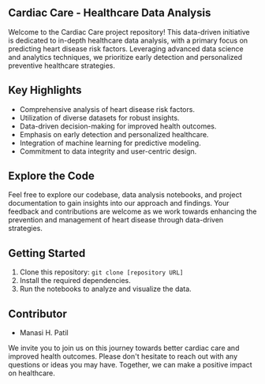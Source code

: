 ## Cardiac Care - Healthcare Data Analysis

Welcome to the Cardiac Care project repository! This data-driven initiative is dedicated to in-depth healthcare data analysis, with a primary focus on predicting heart disease risk factors. Leveraging advanced data science and analytics techniques, we prioritize early detection and personalized preventive healthcare strategies.

## Key Highlights
- Comprehensive analysis of heart disease risk factors.
- Utilization of diverse datasets for robust insights.
- Data-driven decision-making for improved health outcomes.
- Emphasis on early detection and personalized healthcare.
- Integration of machine learning for predictive modeling.
- Commitment to data integrity and user-centric design.

## Explore the Code
Feel free to explore our codebase, data analysis notebooks, and project documentation to gain insights into our approach and findings. Your feedback and contributions are welcome as we work towards enhancing the prevention and management of heart disease through data-driven strategies.

## Getting Started
1. Clone this repository: `git clone [repository URL]`
2. Install the required dependencies.
3. Run the notebooks to analyze and visualize the data.

## Contributor
- Manasi H. Patil

We invite you to join us on this journey towards better cardiac care and improved health outcomes. Please don't hesitate to reach out with any questions or ideas you may have. Together, we can make a positive impact on healthcare.

